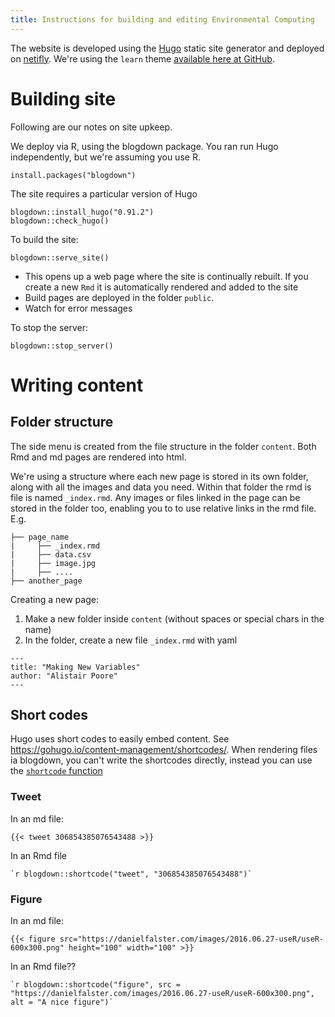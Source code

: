 ```yaml
---
title: Instructions for building and editing Environmental Computing
---
```


The website is developed using the [Hugo](https://hugodocs.info) static site generator and deployed on [netifly](netlify.com). We're using the `learn`  theme [available here at GitHub](https://github.com/matcornic/hugo-theme-learn).

# Building site 

Following are our notes on site upkeep.

We deploy via R, using the blogdown package. You ran run Hugo independently, but we're assuming you use R. 

```
install.packages("blogdown")
```

The site requires a particular version of Hugo

```
blogdown::install_hugo("0.91.2")
blogdown::check_hugo()
```

To build the site:

```
blogdown::serve_site()
```

- This opens up a web page where the site is continually rebuilt. If you create a new `Rmd` it is automatically rendered and added to the site
- Build pages are deployed in the folder `public`. 
- Watch for error messages

To stop the server:

```
blogdown::stop_server()
```

# Writing content

## Folder structure

The side menu is created from the file structure in the folder `content`. Both Rmd and md pages are rendered into html. 

We're using a structure where each new page is stored in its own folder, along with all the images and data you need. Within that folder the rmd is file is named `_index.rmd`. Any images or files linked in the page can be stored in the folder too, enabling you to to use relative links in the rmd file. E.g.

```
├── page_name
|     ├── _index.rmd
|     ├── data.csv
|     ├── image.jpg
|     ├── ....
├── another_page
```

Creating a new page:

1. Make a new folder inside `content` (without spaces or special chars in the name)
2. In the folder, create a new file `_index.rmd` with yaml

```
---
title: "Making New Variables"
author: "Alistair Poore"
---
```


## Short codes

Hugo uses short codes to easily embed content. See https://gohugo.io/content-management/shortcodes/. When rendering files ia blogdown, you can't write the shortcodes directly, instead you can use the [`shortcode` function](https://rdrr.io/github/rstudio/blogdown/man/shortcode.html)



### Tweet
In an md file:

```
{{< tweet 306854385076543488 >}}
```

In an Rmd file

```
`r blogdown::shortcode("tweet", "306854385076543488")`
```
### Figure

In an md file:

```
{{< figure src="https://danielfalster.com/images/2016.06.27-useR/useR-600x300.png" height="100" width="100" >}}
```

In an Rmd file??

```
`r blogdown::shortcode("figure", src = "https://danielfalster.com/images/2016.06.27-useR/useR-600x300.png", alt = "A nice figure")`
```



